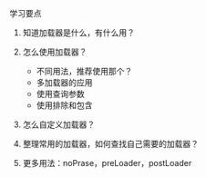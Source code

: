 学习要点

1. 知道加载器是什么，有什么用？
2. 怎么使用加载器？

    - 不同用法，推荐使用那个？
    - 多加载器的应用
    - 使用查询参数
    - 使用排除和包含

3. 怎么自定义加载器？
4. 整理常用的加载器，如何查找自己需要的加载器？
5. 更多用法：noPrase，preLoader，postLoader
